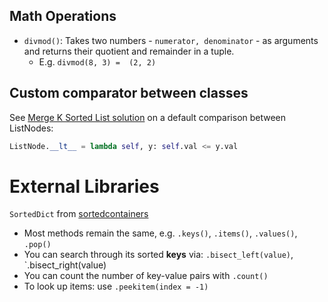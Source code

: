 ## Math Operations
- `divmod()`: Takes two numbers -  `numerator, denominator` - as arguments and returns their quotient and remainder in a tuple.
	- E.g. `divmod(8, 3) =  (2, 2)`

## Custom comparator between classes

See [Merge K Sorted List solution](https://leetcode.com/problems/merge-k-sorted-lists/submissions/561547013/) on a default comparison between ListNodes:
```python
ListNode.__lt__ = lambda self, y: self.val <= y.val
```

# External Libraries

`SortedDict` from [sortedcontainers](https://grantjenks.com/docs/sortedcontainers/)
- Most methods remain the same, e.g. `.keys()`, `.items()`, `.values()`,  `.pop()`
- You can search through its sorted **keys** via: `.bisect_left(value)`, `.bisect_right(value)
- You can count the number of key-value pairs with `.count()`
- To look up items: use `.peekitem(index = -1)`
